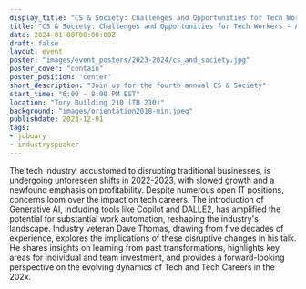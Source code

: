 ```yaml
---
display_title: "CS & Society: Challenges and Opportunities for Tech Workers - AI Down the Line"
title: "CS & Society: Challenges and Opportunities for Tech Workers - AI Down the Line"
date: 2024-01-08T00:00:00Z
draft: false
layout: event
poster: "images/event_posters/2023-2024/cs_and_society.jpg"
poster_cover: "contain"
poster_position: "center"
short_description: "Join us for the fourth annual CS & Society"
start_time: "6:00 - 8:00 PM EST"
location: "Tory Building 210 (TB 210)"
background: "images/orientation2018-min.jpeg"
publishdate: 2023-12-01
tags:
- jobuary
- industryspeaker
---
```

The tech industry, accustomed to disrupting traditional businesses, is undergoing unforeseen shifts in 2022-2023, with slowed growth and a newfound emphasis on profitability. Despite numerous open IT positions, concerns loom over the impact on tech careers. The introduction of Generative AI, including tools like Copilot and DALLE2, has amplified the potential for substantial work automation, reshaping the industry's landscape. Industry veteran Dave Thomas, drawing from five decades of experience, explores the implications of these disruptive changes in his talk. He shares insights on learning from past transformations, highlights key areas for individual and team investment, and provides a forward-looking perspective on the evolving dynamics of Tech and Tech Careers in the 202x.